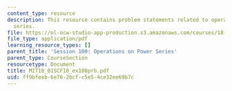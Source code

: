 ```yaml
---
content_type: resource
description: This resource contains problem statements related to operations on power
  series.
file: https://ol-ocw-studio-app-production.s3.amazonaws.com/courses/18-01sc-single-variable-calculus-fall-2010/ff9bfeeb6e762bcfc5e54ce32ee69b7c_MIT18_01SCF10_ex100prb.pdf
file_type: application/pdf
learning_resource_types: []
parent_title: 'Session 100: Operations on Power Series'
parent_type: CourseSection
resourcetype: Document
title: MIT18_01SCF10_ex100prb.pdf
uid: ff9bfeeb-6e76-2bcf-c5e5-4ce32ee69b7c
---
```

